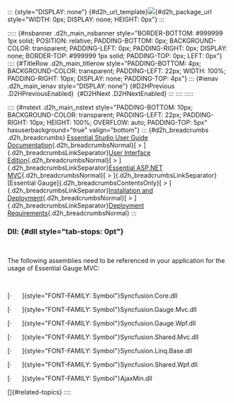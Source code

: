 ::: {style="DISPLAY: none"}
[](ms-xhelp:///?Id=d2h_url_template){#d2h_url_template}![](!package_url!){#d2h_package_url style="WIDTH: 0px; DISPLAY: none; HEIGHT: 0px"}
:::

::::: {#nsbanner .d2h_main_nsbanner style="BORDER-BOTTOM: #999999 1px solid; POSITION: relative; PADDING-BOTTOM: 0px; BACKGROUND-COLOR: transparent; PADDING-LEFT: 0px; PADDING-RIGHT: 0px; DISPLAY: none; BORDER-TOP: #999999 1px solid; PADDING-TOP: 0px; LEFT: 0px"}
:::: {#TitleRow .d2h_main_titlerow style="PADDING-BOTTOM: 4px; BACKGROUND-COLOR: transparent; PADDING-LEFT: 22px; WIDTH: 100%; PADDING-RIGHT: 10px; DISPLAY: none; PADDING-TOP: 4px"}
::: {#ienav .d2h_main_ienav style="DISPLAY: none"}
[](ms-xhelp:///?Id=776df9ea-8cc3-4260-80b2-b858fa54bd20){#D2HPrevious .D2HPreviousEnabled}  [](ms-xhelp:///?Id=52307780-643f-4644-b603-ff63b9ee41ed){#D2HNext .D2HNextEnabled}
:::
::::
:::::

:::: {#nstext .d2h_main_nstext style="PADDING-BOTTOM: 10px; BACKGROUND-COLOR: transparent; PADDING-LEFT: 22px; PADDING-RIGHT: 10px; HEIGHT: 100%; OVERFLOW: auto; PADDING-TOP: 5px" hasuserbackground="true" valign="bottom"}
::: {#d2h_breadcrumbs .d2h_breadcrumbs}
[Essential Studio User Guide Documentation](ms-xhelp:///?Id=12457748-09e3-4d74-a240-8e049cedf030){.d2h_breadcrumbsNormal}[ \> ]{.d2h_breadcrumbsLinkSeparator}[User Interface Edition](ms-xhelp:///?Id=c29296b7-531c-413b-a0ec-488ca1f7f669){.d2h_breadcrumbsNormal}[ \> ]{.d2h_breadcrumbsLinkSeparator}[Essential ASP.NET MVC](ms-xhelp:///?Id=4b14e7d1-65c4-4f67-b1aa-2c37709905a5){.d2h_breadcrumbsNormal}[ \> ]{.d2h_breadcrumbsLinkSeparator}[Essential Gauge]{.d2h_breadcrumbsContentsOnly}[ \> ]{.d2h_breadcrumbsLinkSeparator}[Installation and Deployment](ms-xhelp:///?Id=84d0d995-6b1f-4f32-a489-3269a7898e27){.d2h_breadcrumbsNormal}[ \> ]{.d2h_breadcrumbsLinkSeparator}[Deployment Requirements](ms-xhelp:///?Id=776df9ea-8cc3-4260-80b2-b858fa54bd20){.d2h_breadcrumbsNormal}
:::

### Dll: {#dll style="tab-stops: 0pt"}

 

The following assemblies need to be referenced in your application for the usage of Essential Gauge MVC:

 

[·      ]{style="FONT-FAMILY: Symbol"}Syncfusion.Core.dll

[·      ]{style="FONT-FAMILY: Symbol"}Syncfusion.Gauge.Mvc.dll

[·      ]{style="FONT-FAMILY: Symbol"}Syncfusion.Gauge.Wpf.dll

[·      ]{style="FONT-FAMILY: Symbol"}Syncfusion.Shared.Mvc.dll

[·      ]{style="FONT-FAMILY: Symbol"}Syncfusion.Linq.Base.dll

[·      ]{style="FONT-FAMILY: Symbol"}Syncfusion.Shared.Wpf.dll

[·      ]{style="FONT-FAMILY: Symbol"}AjaxMin.dll

[]{#related-topics}
::::
